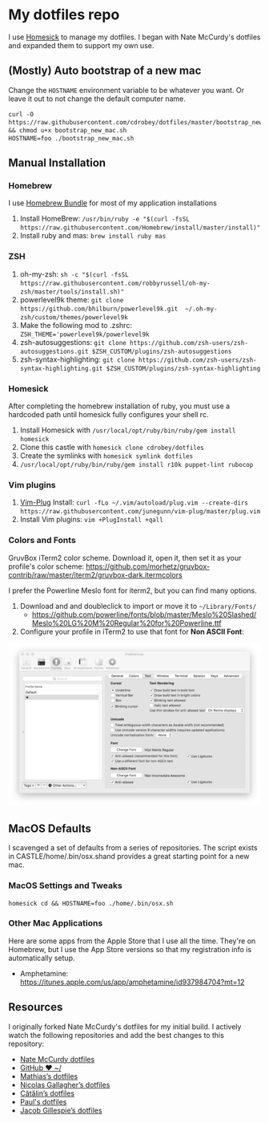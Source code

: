 # My dotfiles repo

I use [Homesick](https://github.com/technicalpickles/homesick) to manage my dotfiles.  I began with Nate McCurdy's dotfiles and expanded them to support my own use.

## (Mostly) Auto bootstrap of a new mac

Change the `HOSTNAME` environment variable to be whatever you want. Or leave it out to not change the default computer name.

```
curl -O https://raw.githubusercontent.com/cdrobey/dotfiles/master/bootstrap_new_mac.sh && chmod u+x bootstrap_new_mac.sh
HOSTNAME=foo ./bootstrap_new_mac.sh
```

## Manual Installation

### Homebrew

I use [Homebrew Bundle](https://github.com/Homebrew/homebrew-bundle) for most of my application installations

1. Install HomeBrew: `/usr/bin/ruby -e "$(curl -fsSL https://raw.githubusercontent.com/Homebrew/install/master/install)"`
1. Install ruby and mas: `brew install ruby mas`

### ZSH

1. oh-my-zsh: `sh -c "$(curl -fsSL https://raw.githubusercontent.com/robbyrussell/oh-my-zsh/master/tools/install.sh)"`
1. powerlevel9k theme: `git clone https://github.com/bhilburn/powerlevel9k.git  ~/.oh-my-zsh/custom/themes/powerlevel9k`
1. Make the following mod to .zshrc:  `ZSH_THEME='powerlevel9k/powerlevel9k`
1. zsh-autosuggestions: `git clone https://github.com/zsh-users/zsh-autosuggestions.git $ZSH_CUSTOM/plugins/zsh-autosuggestions`
1. zsh-syntax-highlighting: `git clone https://github.com/zsh-users/zsh-syntax-highlighting.git $ZSH_CUSTOM/plugins/zsh-syntax-highlighting`

### Homesick

After completing the homebrew installation of ruby, you must use a hardcoded path until homesick fully configures your shell rc.

1. Install Homesick with `/usr/local/opt/ruby/bin/ruby/gem install homesick`
1. Clone this castle with `homesick clone cdrobey/dotfiles`
1. Create the symlinks with `homesick symlink dotfiles`
1. `/usr/local/opt/ruby/bin/ruby/gem install r10k puppet-lint rubocop`

### Vim plugins

1. [Vim-Plug](https://github.com/junegunn/vim-plug) Install: `curl -fLo ~/.vim/autoload/plug.vim --create-dirs https://raw.githubusercontent.com/junegunn/vim-plug/master/plug.vim`
1. Install Vim plugins: `vim +PlugInstall +qall`

### Colors and Fonts

GruvBox iTerm2 color scheme. Download it, open it, then set it as your profile's color scheme: <https://github.com/morhetz/gruvbox-contrib/raw/master/iterm2/gruvbox-dark.itermcolors>


I prefer the Powerline Meslo font for iterm2, but you can find many options.
1. Download and and doubleclick to import or move it to `~/Library/Fonts/`
    * <https://github.com/powerline/fonts/blob/master/Meslo%20Slashed/Meslo%20LG%20M%20Regular%20for%20Powerline.ttf>
1. Configure your profile in iTerm2 to use that font for **Non ASCII Font**:

![](screenshots/iterm_text_options.png)

## MacOS Defaults
I scavenged a set of defaults from a series of repositories.  The script exists in CASTLE/home/.bin/osx.shand provides a great starting point for a new mac.

### MacOS Settings and Tweaks

```
homesick cd && HOSTNAME=foo ./home/.bin/osx.sh
```
### Other Mac Applications

Here are some apps from the Apple Store that I use all the time. They're on Homebrew, but I use the App Store versions so that my registration info is automatically setup.

* Amphetamine: <https://itunes.apple.com/us/app/amphetamine/id937984704?mt=12>
## Resources

I originally forked Nate McCurdy's dotfiles for my initial build.  I actively watch the following repositories and add the best changes to this repository:

- [Nate McCurdy dotfiles](https://github.com/natemccurdy/dotfiles)
- [GitHub ❤ ~/](http://dotfiles.github.com/)
- [Mathias’s dotfiles](https://github.com/mathiasbynens/dotfiles)
- [Nicolas Gallagher’s dotfiles](https://github.com/necolas/dotfiles)
- [Cătălin’s dotfiles](https://github.com/alrra/dotfiles)
- [Paul's dotfiles](https://github.com/paulirish/dotfiles)
- [Jacob Gillespie’s dotfiles](https://github.com/jacobwg/dotfiles)

